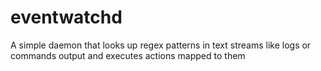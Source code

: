 eventwatchd
===========

A simple daemon that looks up regex patterns in text streams like logs or commands output and executes actions mapped to them